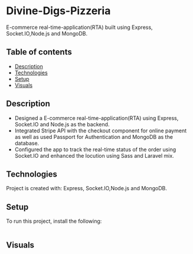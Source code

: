 # Divine-Digs-Pizzeria
E-commerce real-time-application(RTA) built using Express, Socket.IO,Node.js and MongoDB.


## Table of contents
* [Description](#description)
* [Technologies](#technologies)
* [Setup](#setup)
* [Visuals](#Visuals)


## Description
* Designed a E-commerce real-time-application(RTA) using Express, Socket.IO and Node.js as the backend.
* Integrated Stripe API with the checkout component for online payment as well as used Passport for
Authentication and MongoDB as the database.
* Configured the app to track the real-time status of the order using Socket.IO and enhanced the locution
using Sass and Laravel mix.
	
## Technologies
Project is created with:
Express, Socket.IO,Node.js and MongoDB.
	
## Setup
To run this project, install the following:

```

```

## Visuals


